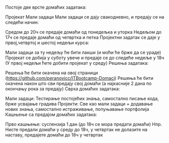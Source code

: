 Постоје две врсте домаћих задатака:

Пројекат
Мали задаци
Мали задаци се дају свакодневно, и предају се на следећи начин:

Средом до 20ч се предаје домаћи од понедељка и уторка
Недељом до 17ч се предаје домаћи од четвртка и петка
Пројектни задатак се даје у првој,четвртој и шестој недељи курса:

Мали задаци за ту недељу ће бити лакши (и моћи ће брже да се ураде)
Пројекат се добија у суботу увече и предаје се до следеће недеље у 18ч (У првој недељи ћете добити пројекат у среду)
Решења задатака:

Решења ће бити окачена на овој страници (https://github.com/peranovicc/ITBootcamp-Domaci)
Решења ће бити окачена након што сви предају свој домаћи (а најкасније 2 дана по окончању рока за предају)
Сврха домаћих задатака:

Мали задаци: Тестирање постојећих знања, самостално писање кода, брже усвајање градива
Пројекти: Све као мали задаци + додавање нових знања, самостално истраживање, попуњавање портфолија
Кашњење са предајом домаћих задатака:

Прво кашњење: суспензија 1 дан (до 18ч се мора предати домаћи)
Нпр. Нисте предали домаћи у среду до 18ч, у четвртак не долазите на наставу, предајете домаћи до 18ч у четвртак
